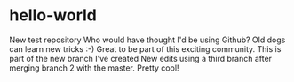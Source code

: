 # hello-world
New test repository
Who would have thought I'd be using Github?  Old dogs can learn new tricks :-)  Great to be part of this exciting community.
This is part of the new branch I've created
New edits using a third branch after merging branch 2 with the master.  Pretty cool!
